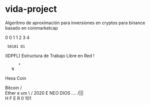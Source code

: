 # vida-project
Algoritmo de aproximación para inversiones en cryptos para binance basado en coinmarketcap

0
 0 1
 1  2
   3
    4
    
     50101 01

(IDPFL) Estructura de Trabajo Libre en Red !

          *
       N
Hexa Coin 

Bitcoin 
/    \
Ether e um
\   /
2020 
   E
NEO
DIOS ....
 /\|\||\
H F E R
0  101